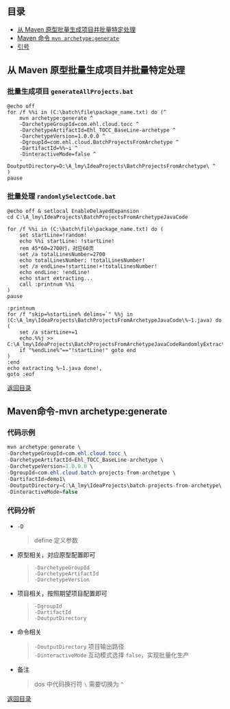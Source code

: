 ## <span id="jump0">目录<span>
  
  * [从 Maven 原型批量生成项目并批量特定处理](#jump1)<br>
  * [Maven 命令 `mvn archetype:generate`](#jump2)<br>
  * [引号](#jump3)<br>

## <span id="jump1">从 Maven 原型批量生成项目并批量特定处理<span>
  
  ### 批量生成项目 `generateAllProjects.bat`
  ```dos
  @echo off
  for /f %%i in (C:\batch\file\package_name.txt) do (^
      mvn archetype:generate ^
      -DarchetypeGroupId=com.ehl.cloud.tocc ^
      -DarchetypeArtifactId=Ehl_TOCC_BaseLine-archetype ^
      -DarchetypeVersion=1.0.0.0 ^
      -DgroupId=com.ehl.cloud.BatchProjectsFromArchetype ^
      -DartifactId=%%~i ^
      -DinteractiveMode=false ^
      -DoutputDirectory=D:\A_lmy\IdeaProjects\BatchProjectsFromArchetype\ ^
  )
  pause
  ```
  ### 批量处理 `randomlySelectCode.bat`
  ```dos
  @echo off & setlocal EnableDelayedExpansion
  cd C:\A_lmy\IdeaProjects\BatchProjectsFromArchetypeJavaCode

  for /f %%i in (C:\batch\file\package_name.txt) do (
      set startLine=!random!
      echo %%i startLine: !startLine!
      rem 45*60=2700行，对应60页
      set /a totalLinesNumber=2700 
      echo totalLinesNumber: !totalLinesNumber!
      set /a endLine=!startLine!+!totalLinesNumber!
      echo endLine: !endLine!
      echo start extracting...
      call :printnum %%i
  )
  pause

  :printnum
  for /f "skip=%startLine% delims=`" %%j in (C:\A_lmy\IdeaProjects\BatchProjectsFromArchetypeJavaCode\%~1.java) do (
      set /a startLine+=1
      echo.%%j >> C:\A_lmy\IdeaProjects\BatchProjectsFromArchetypeJavaCodeRandomlyExtracted\%~1.java
      if "%endLine%"=="!startLine!" goto end
  )
  :end
  echo extracting %~1.java done!,
  goto :eof
  ```
  
[返回目录](#jump0)


## <span id="jump2">Maven命令-mvn archetype:generate<span>
  
  ### 代码示例
  ```Java
  mvn archetype:generate \
  -DarchetypeGroupId=com.ehl.cloud.tocc \
  -DarchetypeArtifactId=Ehl_TOCC_BaseLine-archetype \
  -DarchetypeVersion=1.0.0.0 \
  -DgroupId=com.ehl.cloud.batch-projects-from-archetype \
  -DartifactId=demo1\
  -DoutputDirectory=C:\A_lmy\IdeaProjects\batch-projects-from-archetype\ \
  -DinteractiveMode=false
  ```
  ### 代码分析
  * `-D`
      > define 定义参数 <br>
  * 原型相关，对应原型配置即可
      > `-DarchetypeGroupId` <br>
      > `-DarchetypeArtifactId` <br>
      > `-DarchetypeVersion`<br>
  * 项目相关，按照期望项目配置即可
      > `-DgroupId`<br>
      > `-DartifactId`<br>
      > `-DoutputDirectory`<br>
  * 命令相关
      > `-DoutputDirectory` 项目输出路径 <br>
      > `-DinteractiveMode` 互动模式选择 `false`，实现批量化生产 <br>
  * 备注
      > dos 中代码换行符 `\` 需要切换为 `^` <br>
 
[返回目录](#jump0)


